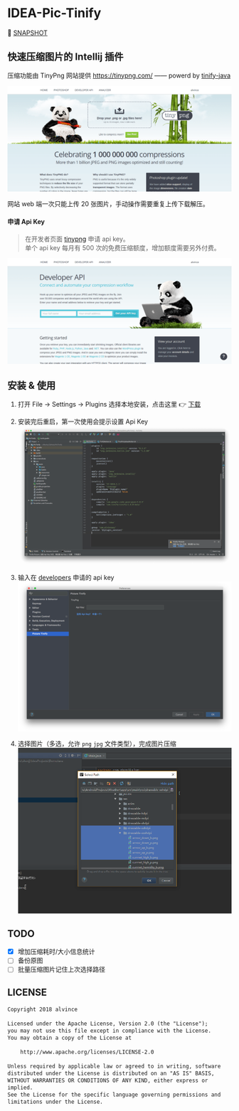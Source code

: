 IDEA-Pic-Tinify
===

🔗 [SNAPSHOT](README-SNAPSHOT.md)  

## 快速压缩图片的 Intellij 插件

压缩功能由 TinyPng 网站提供 https://tinypng.com/ —— powerd by [tinify-java](https://github.com/tinify/tinify-java)

![tinypng_homepage.png](art/tinypng_homepage.png "TinyPng")

网站 web 端一次只能上传 20 张图片，手动操作需要重复上传下载解压。

#### 申请 Api Key

> 在开发者页面 [tinypng](https://tinypng.com/developers) 申请 api key。  
单个 api key 每月有 500 次的免费压缩额度，增加额度需要另外付费。

![tinypng_develop.png](art/tinypng_develop.png "TinyPng")

## 安装 & 使用

1. 打开 File -> Settings -> Plugins 选择本地安装，点击这里️ 👉 [下载](https://github.com/alvince/IDEA-Pic-Tinify/releases/latest "v1.0.3")

2. 安装完后重启，第一次使用会提示设置 Api Key  
![notification.png](art/notification.png "Notification")

3. 输入在 [developers](https://tinypng.com/developers) 申请的 api key  
![settings.png](art/settings.png "Settings")

4. 选择图片（多选，允许 `png` `jpg` 文件类型），完成图片压缩  
![select_images.png](art/select_images.png "Pick Images")

## TODO

- [x] 增加压缩耗时/大小信息统计
- [ ] 备份原图
- [ ] 批量压缩图片记住上次选择路径

LICENSE
---

```
Copyright 2018 alvince

Licensed under the Apache License, Version 2.0 (the "License");
you may not use this file except in compliance with the License.
You may obtain a copy of the License at

    http://www.apache.org/licenses/LICENSE-2.0

Unless required by applicable law or agreed to in writing, software
distributed under the License is distributed on an "AS IS" BASIS,
WITHOUT WARRANTIES OR CONDITIONS OF ANY KIND, either express or implied.
See the License for the specific language governing permissions and
limitations under the License.
```
